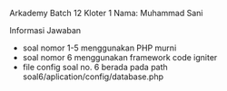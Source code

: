 Arkademy Batch 12 Kloter 1
Nama: Muhammad Sani

Informasi Jawaban 
- soal nomor 1-5 menggunakan PHP murni
- soal nomor 6 menggunakan framework code igniter
- file config soal no. 6 berada pada path soal6/aplication/config/database.php
